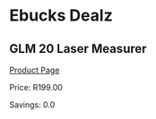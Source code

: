 
# Ebucks Dealz
## GLM 20 Laser Measurer
[Product Page](https://www.ebucks.com/web/shop/productSelected.do?prodId=1169659122&catId=370101825)

Price: R199.00

Savings: 0.0


	